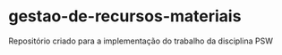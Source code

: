 # gestao-de-recursos-materiais
Repositório criado para a implementação do trabalho da disciplina PSW
